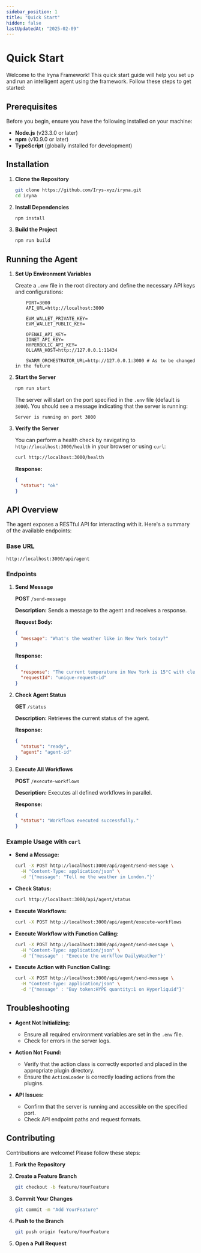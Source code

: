 ```yaml
---
sidebar_position: 1
title: "Quick Start"
hidden: false
lastUpdatedAt: "2025-02-09"
---
```



# Quick Start

Welcome to the Iryna Framework! This quick start guide will help you set up and run an intelligent agent using the framework. Follow these steps to get started:

## Prerequisites

Before you begin, ensure you have the following installed on your machine:

- **Node.js** (v23.3.0 or later)
- **npm** (v10.9.0 or later)
- **TypeScript** (globally installed for development)

## Installation

1. **Clone the Repository**

   ```bash
   git clone https://github.com/Irys-xyz/iryna.git
   cd iryna
   ```

2. **Install Dependencies**

   ```bash
   npm install
   ```

3. **Build the Project**

   ```bash
   npm run build
   ```

## Running the Agent

1. **Set Up Environment Variables**

   Create a `.env` file in the root directory and define the necessary API keys and configurations:

    ```env
        PORT=3000
        API_URL=http://localhost:3000

        EVM_WALLET_PRIVATE_KEY=
        EVM_WALLET_PUBLIC_KEY=

        OPENAI_API_KEY=
        IONET_API_KEY=
        HYPERBOLIC_API_KEY=
        OLLAMA_HOST=http://127.0.0.1:11434

        SWARM_ORCHESTRATOR_URL=http://127.0.0.1:3000 # As to be changed in the future
    ```

2. **Start the Server**

   ```bash
   npm run start
   ```

   The server will start on the port specified in the `.env` file (default is `3000`). You should see a message indicating that the server is running:

   ```
   Server is running on port 3000
   ```

3. **Verify the Server**

   You can perform a health check by navigating to `http://localhost:3000/health` in your browser or using `curl`:

   ```bash
   curl http://localhost:3000/health
   ```

   **Response:**

   ```json
   {
     "status": "ok"
   }
   ```

## API Overview

The agent exposes a RESTful API for interacting with it. Here's a summary of the available endpoints:

### Base URL

```
http://localhost:3000/api/agent
```

### Endpoints

1. **Send Message**

   **POST** `/send-message`

   **Description:** Sends a message to the agent and receives a response.

   **Request Body:**

   ```json
   {
     "message": "What's the weather like in New York today?"
   }
   ```

   **Response:**

   ```json
   {
     "response": "The current temperature in New York is 15°C with clear skies.",
     "requestId": "unique-request-id"
   }
   ```

2. **Check Agent Status**

   **GET** `/status`

   **Description:** Retrieves the current status of the agent.

   **Response:**

   ```json
   {
     "status": "ready",
     "agent": "agent-id"
   }
   ```

3. **Execute All Workflows**

   **POST** `/execute-workflows`

   **Description:** Executes all defined workflows in parallel.

   **Response:**

   ```json
   {
     "status": "Workflows executed successfully."
   }
   ```

### Example Usage with `curl`

- **Send a Message:**

  ```bash
  curl -X POST http://localhost:3000/api/agent/send-message \
    -H "Content-Type: application/json" \
    -d '{"message": "Tell me the weather in London."}'
  ```

- **Check Status:**

  ```bash
  curl http://localhost:3000/api/agent/status
  ```

- **Execute Workflows:**

  ```bash
  curl -X POST http://localhost:3000/api/agent/execute-workflows
  ```

- **Execute Workflow with Function Calling:**

  ```bash
  curl -X POST http://localhost:3000/api/agent/send-message \
    -H "Content-Type: application/json" \
    -d '{"message" : "Execute the workflow DailyWeather"}'
  ```

- **Execute Action with Function Calling:**

  ```bash
  curl -X POST http://localhost:3000/api/agent/send-message \
    -H "Content-Type: application/json" \
    -d '{"message" : "Buy token:HYPE quantity:1 on Hyperliquid"}'
  ```

## Troubleshooting

- **Agent Not Initializing:**
  - Ensure all required environment variables are set in the `.env` file.
  - Check for errors in the server logs.

- **Action Not Found:**
  - Verify that the action class is correctly exported and placed in the appropriate plugin directory.
  - Ensure the `ActionLoader` is correctly loading actions from the plugins.

- **API Issues:**
  - Confirm that the server is running and accessible on the specified port.
  - Check API endpoint paths and request formats.

## Contributing

Contributions are welcome! Please follow these steps:

1. **Fork the Repository**

2. **Create a Feature Branch**

   ```bash
   git checkout -b feature/YourFeature
   ```

3. **Commit Your Changes**

   ```bash
   git commit -m "Add YourFeature"
   ```

4. **Push to the Branch**

   ```bash
   git push origin feature/YourFeature
   ```

5. **Open a Pull Request**
